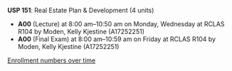 **USP 151**: Real Estate Plan & Development (4 units)

- **A00** (Lecture) at 8:00 am–10:50 am on Monday, Wednesday at RCLAS R104 by Moden, Kelly Kjestine (A17252251)
- **A00** (Final Exam) at 8:00 am–10:59 am on Friday at RCLAS R104 by Moden, Kelly Kjestine (A17252251)

[Enrollment numbers over time](./USP151.tsv)

